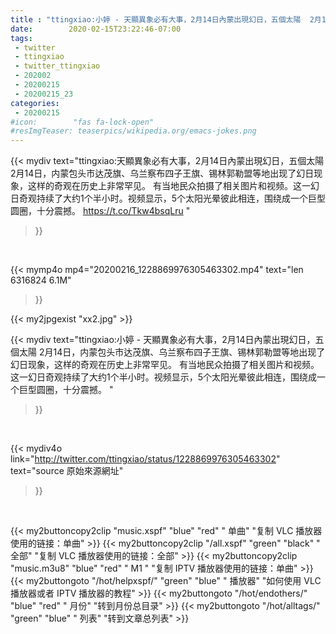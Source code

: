 ```yaml
---
title : "ttingxiao:小婷 - 天顯異象必有大事，2月14日內蒙出現幻日，五個太陽  2月14日，内蒙包头市达茂旗、乌兰察布四子王旗、锡林郭勒盟等地出现了幻日现象，这样的奇观在历史上非常罕见。  有当地民众拍摄了相关图片和视频。这一幻日奇观持续了大约1个半小时。视频显示，5个太阳光晕彼此相连，围绕成一个巨型圆圈，十分震撼。 "
date:        2020-02-15T23:22:46-07:00
tags:
 - twitter
 - ttingxiao
 - twitter_ttingxiao
 - 202002
 - 20200215
 - 20200215_23
categories:
 - 20200215
#icon:        "fas fa-lock-open"
#resImgTeaser: teaserpics/wikipedia.org/emacs-jokes.png
---
```


{{< mydiv text="ttingxiao:天顯異象必有大事，2月14日內蒙出現幻日，五個太陽  2月14日，内蒙包头市达茂旗、乌兰察布四子王旗、锡林郭勒盟等地出现了幻日现象，这样的奇观在历史上非常罕见。  有当地民众拍摄了相关图片和视频。这一幻日奇观持续了大约1个半小时。视频显示，5个太阳光晕彼此相连，围绕成一个巨型圆圈，十分震撼。 https://t.co/Tkw4bsqLru "
>}}
<br>


{{< mymp4o mp4="20200216_1228869976305463302.mp4"
text="len 6316824    6.1M"
>}}

{{< my2jpgexist "xx2.jpg" >}}<br>



{{< mydiv text="ttingxiao:小婷 - 天顯異象必有大事，2月14日內蒙出現幻日，五個太陽  2月14日，内蒙包头市达茂旗、乌兰察布四子王旗、锡林郭勒盟等地出现了幻日现象，这样的奇观在历史上非常罕见。  有当地民众拍摄了相关图片和视频。这一幻日奇观持续了大约1个半小时。视频显示，5个太阳光晕彼此相连，围绕成一个巨型圆圈，十分震撼。 "
>}}
<br>

{{< mydiv4o link="http://twitter.com/ttingxiao/status/1228869976305463302"
text="source 原始來源網址"
>}}


<br>



{{< my2buttoncopy2clip "music.xspf"        "blue"   "red"    " 单曲"  "复制 VLC 播放器使用的链接：单曲" >}} {{< my2buttoncopy2clip "/all.xspf"         "green"  "black"  " 全部"  "复制 VLC 播放器使用的链接：全部" >}} {{< my2buttoncopy2clip "music.m3u8"        "blue"   "red"    " M1 "    "复制 IPTV 播放器使用的链接：单曲" >}} {{< my2buttongoto      "/hot/helpxspf/"    "green"  "blue"   " 播放器" "如何使用 VLC 播放器或者 IPTV 播放器的教程" >}} {{< my2buttongoto      "/hot/endothers/"   "blue"   "red"    " 月份"   "转到月份总目录" >}} {{< my2buttongoto      "/hot/alltags/"     "green"  "blue"   " 列表"   "转到文章总列表" >}} 
